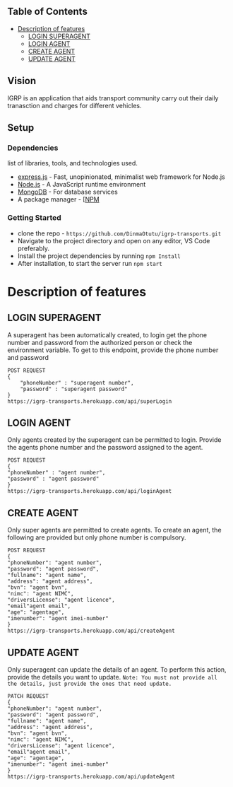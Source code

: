 ## Table of Contents

- [Description of features](#description-of-features)
  - [LOGIN SUPERAGENT](#login-superagent)
  - [LOGIN AGENT](#login-agent)
  - [CREATE AGENT](#create-agent)
  - [UPDATE AGENT](#update-agent)

## Vision
IGRP is an application that aids transport community carry out their daily tranasction and charges for different vehicles.

## Setup

### Dependencies
list of libraries, tools, and technologies used.

- [express.js](https://expressjs.com/) - Fast, unopinionated, minimalist web framework for Node.js
- [Node.js](https://nodejs.org/en/) - A JavaScript runtime environment
- [MongoDB](https://mlab.com/) - For database services
- A package manager - [[NPM](https://www.npmjs.com/)

### Getting Started

- clone the repo - `https://github.com/DinmaOtutu/igrp-transports.git`
- Navigate to the project directory and open on any editor, VS Code preferably.
- Install the project dependencies by running `npm Install`
- After installation, to start the server run `npm start`

# Description of features

## LOGIN SUPERAGENT
A superagent has been automatically created, to login get the phone number and password from the authorized person or check the environment variable.
To get to this endpoint, provide the phone number and password
```
POST REQUEST
{
    "phoneNumber" : "superagent number",
    "password" : "superagent password"
}
https://igrp-transports.herokuapp.com/api/superLogin
```

## LOGIN AGENT
Only agents created by the superagent can be permitted to login. Provide the agents phone number and the password assigned to the agent.
```
POST REQUEST
{
"phoneNumber" : "agent number",
"password" : "agent password"
}
https://igrp-transports.herokuapp.com/api/loginAgent
```

## CREATE AGENT
Only super agents are permitted to create agents. To create an agent, the following are provided but only phone number is compulsory.
```
POST REQUEST
{
"phoneNumber": "agent number",
"password": "agent password",
"fullname": "agent name",
"address": "agent address",
"bvn": "agent bvn",
"nimc": "agent NIMC",
"driversLicense": "agent licence",
"email"agent email",
"age": "agentage",
"imenumber": "agent imei-number"
}
https://igrp-transports.herokuapp.com/api/createAgent
```
## UPDATE AGENT

Only superagent can update the details of an agent. To perform this action, provide the details you want to update. 
`Note: You must not provide all the details, just provide the ones that need update.`
```
PATCH REQUEST
{
"phoneNumber": "agent number",
"password": "agent password",
"fullname": "agent name",
"address": "agent address",
"bvn": "agent bvn",
"nimc": "agent NIMC",
"driversLicense": "agent licence",
"email"agent email",
"age": "agentage",
"imenumber": "agent imei-number"
}
https://igrp-transports.herokuapp.com/api/updateAgent
```
